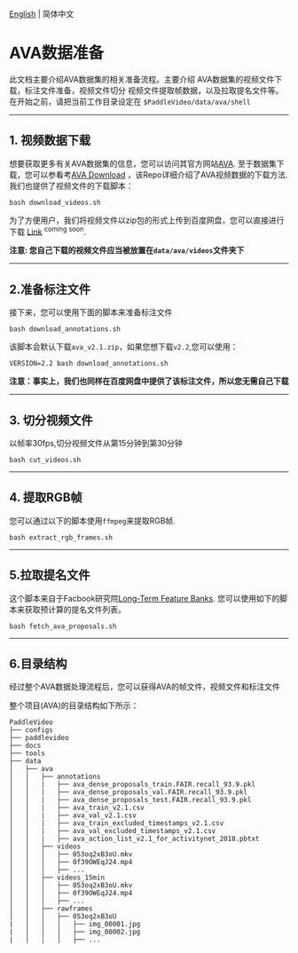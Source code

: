 [English](../../en/dataset/AVA.md) | 简体中文
# AVA数据准备
此文档主要介绍AVA数据集的相关准备流程。主要介绍 AVA数据集的视频文件下载，标注文件准备，视频文件切分
视频文件提取帧数据，以及拉取提名文件等。在开始之前，请把当前工作目录设定在 `$PaddleVideo/data/ava/shell`

---

## 1.  视频数据下载
想要获取更多有关AVA数据集的信息，您可以访问其官方网站[AVA](https://research.google.com/ava/index.html).
至于数据集下载，您可以参看考[AVA Download](https://github.com/cvdfoundation/ava-dataset) ，该Repo详细介绍了AVA视频数据的下载方法.
我们也提供了视频文件的下载脚本：

```shell
bash download_videos.sh
```

为了方便用户，我们将视频文件以zip包的形式上传到百度网盘，您可以直接进行下载 [Link]() <sup>coming soon</sup>.


**注意: 您自己下载的视频文件应当被放置在`data/ava/videos`文件夹下**

---
## 2.准备标注文件

接下来，您可以使用下面的脚本来准备标注文件

```shell
bash download_annotations.sh
```

该脚本会默认下载`ava_v2.1.zip`，如果您想下载`v2.2`,您可以使用：

```shell
VERSION=2.2 bash download_annotations.sh
```

**注意：事实上，我们也同样在百度网盘中提供了该标注文件，所以您无需自己下载**

---
## 3. 切分视频文件

以帧率30fps,切分视频文件从第15分钟到第30分钟

```shell
bash cut_videos.sh
```
---

## 4. 提取RGB帧

您可以通过以下的脚本使用`ffmpeg`来提取RGB帧.

```shell
bash extract_rgb_frames.sh
```

---

## 5.拉取提名文件

这个脚本来自于Facbook研究院[Long-Term Feature Banks](https://github.com/facebookresearch/video-long-term-feature-banks).
您可以使用如下的脚本来获取预计算的提名文件列表。

```shell
bash fetch_ava_proposals.sh
```

---
## 6.目录结构

经过整个AVA数据处理流程后，您可以获得AVA的帧文件，视频文件和标注文件

整个项目(AVA)的目录结构如下所示：

```
PaddleVideo
├── configs
├── paddlevideo
├── docs
├── tools
├── data
│   ├── ava
│   │   ├── annotations
│   │   |   ├── ava_dense_proposals_train.FAIR.recall_93.9.pkl
│   │   |   ├── ava_dense_proposals_val.FAIR.recall_93.9.pkl
│   │   |   ├── ava_dense_proposals_test.FAIR.recall_93.9.pkl
│   │   |   ├── ava_train_v2.1.csv
│   │   |   ├── ava_val_v2.1.csv
│   │   |   ├── ava_train_excluded_timestamps_v2.1.csv
│   │   |   ├── ava_val_excluded_timestamps_v2.1.csv
│   │   |   ├── ava_action_list_v2.1_for_activitynet_2018.pbtxt
│   │   ├── videos
│   │   │   ├── 053oq2xB3oU.mkv
│   │   │   ├── 0f39OWEqJ24.mp4
│   │   │   ├── ...
│   │   ├── videos_15min
│   │   │   ├── 053oq2xB3oU.mkv
│   │   │   ├── 0f39OWEqJ24.mp4
│   │   │   ├── ...
│   │   ├── rawframes
│   │   │   ├── 053oq2xB3oU
|   │   │   │   ├── img_00001.jpg
|   │   │   │   ├── img_00002.jpg
|   │   │   │   ├── ...
```
